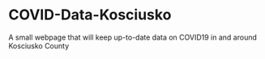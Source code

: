 # COVID-Data-Kosciusko
A small webpage that will keep up-to-date data on COVID19 in and around Kosciusko County
